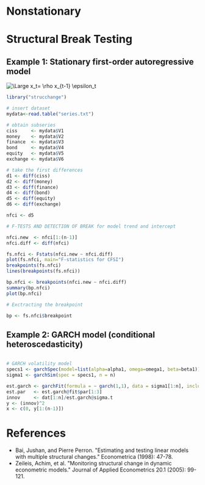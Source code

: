 # Nonstationary

# Structural Break Testing 

## Example 1: Stationary first-order autoregressive model  

<img src="https://latex.codecogs.com/svg.latex?\Large&space;x_t= \rho x_{t-1} + \epsilon_t" title="\Large x_t= \rho x_{t-1} \epsilon_t" />

```R
library("strucchange")

# insert dataset
mydata<-read.table("series.txt")

# obtain subseries
ciss     <- mydata$V1
money    <- mydata$V2
finance  <- mydata$V3
bond     <- mydata$V4
equity   <- mydata$V5
exchange <- mydata$V6

# take the first differences
d1 <- diff(ciss)
d2 <- diff(money)
d3 <- diff(finance)
d4 <- diff(bond)
d5 <- diff(equity)
d6 <- diff(exchange)

nfci <- d5

# F-TESTS AND DETECTION OF BREAK for model trend and intercept

nfci.new  <- nfci[1:(n-1)]
nfci.diff <- diff(nfci)

fs.nfci <- Fstats(nfci.new ~ nfci.diff)
plot(fs.nfci, main="F-statistics for CFSI")
breakpoints(fs.nfci)
lines(breakpoints(fs.nfci))

bp.nfci <- breakpoints(nfci.new ~ nfci.diff)
summary(bp.nfci)
plot(bp.nfci)

# Exctracting the breakpoint

bp <- fs.nfci$breakpoint
```

## Example 2: GARCH model (conditional heteroscedasticity)  

```R

# GARCH volatility model 
specs1 <- garchSpec(model=list(alpha=alpha1, omega=omega1, beta=beta1)) 
sigma1 <- garchSim(spec = specs1, n = n)

est.garch <- garchFit(formula = ~ garch(1,1), data = sigma1[1:n], include.mean = FALSE, trace = F)
est.par   <- est.garch@fit$par[1:3]
innov     <- dat[1:n]/est.garch@sigma.t
y <- (innov)^2
x <- c(0, y[1:(n-1)])


```

# References

- Bai, Jushan, and Pierre Perron. "Estimating and testing linear models with multiple structural changes." Econometrica (1998): 47-78.
- Zeileis, Achim, et al. "Monitoring structural change in dynamic econometric models." Journal of Applied Econometrics 20.1 (2005): 99-121.



